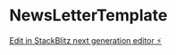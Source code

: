 # NewsLetterTemplate

[Edit in StackBlitz next generation editor ⚡️](https://stackblitz.com/~/github.com/IdleScV/NewsLetterTemplate)